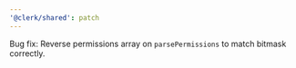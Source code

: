 ```yaml
---
'@clerk/shared': patch
---
```


Bug fix: Reverse permissions array on `parsePermissions` to match bitmask correctly.
